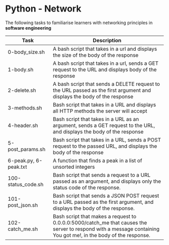 # Python - Network


The following tasks to familiarise learners with networking principles in **software engineering**

| Task | Description |
| ---- | ----------- |
| 0-body_size.sh | A bash script that takes in a url and displays the size of the body of the response |
| 1-body.sh | A bash script that takes in a url, sends a GET request to the URL and displays body of the response |
| 2-delete.sh | A bash script that sends a DELETE request to the URL passed as the first argument and displays the body of the response |
| 3-methods.sh | Bash script that takes in a URL and displays all HTTP methods the server will accept |
| 4-header.sh | Bash script that takes in a URL as an argument, sends a GET request to the URL, and displays the body of the response |
| 5-post_params.sh | Bash script that takes in a URL, sends a POST request to the passed URL, and displays the body of the response |
| 6-peak.py, 6-peak.txt | A function that finds a peak in a list of unsorted integers |
| 100-status_code.sh | Bash script that sends a request to a URL passed as an argument, and displays only the status code of the response. |
| 101-post_json.sh | Bash script that sends a JSON POST request to a URL passed as the first argument, and displays the body of the response. |
| 102-catch_me.sh | Bash script that makes a request to 0.0.0.0:5000/catch_me that causes the server to respond with a message containing You got me!, in the body of the response. |
